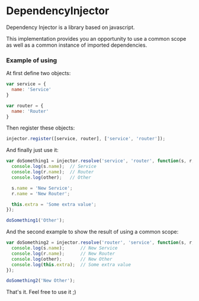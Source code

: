 # DependencyInjector
Dependency Injector is a library based on javascript.

This implementation provides you an opportunity to use a common scope as well as a common instance of imported dependencies.

### Example of using

At first define two objects:
```javascript
var service = {
  name: 'Service'
}

var router = {
  name: 'Router'
}
```
Then register these objects:
```javascript
injector.register([service, router], ['service', 'router']);
```

And finally just use it:
```javascript
var doSomething1 = injector.resolve('service', 'router', function(s, r, other) {
  console.log(s.name);  // Service
  console.log(r.name);  // Router
  console.log(other);   // Other

  s.name = 'New Service';
  r.name = 'New Router';

  this.extra = 'Some extra value';
});

doSomething1('Other');
```

And the second example to show the result of using a common scope:
```javascript
var doSomething2 = injector.resolve('router', 'service', function(s, r, other) {
  console.log(s.name);      // New Service
  console.log(r.name);      // New Router
  console.log(other);       // New Other
  console.log(this.extra);  // Some extra value
});

doSomething2('New Other');
```

That's it. Feel free to use it ;)